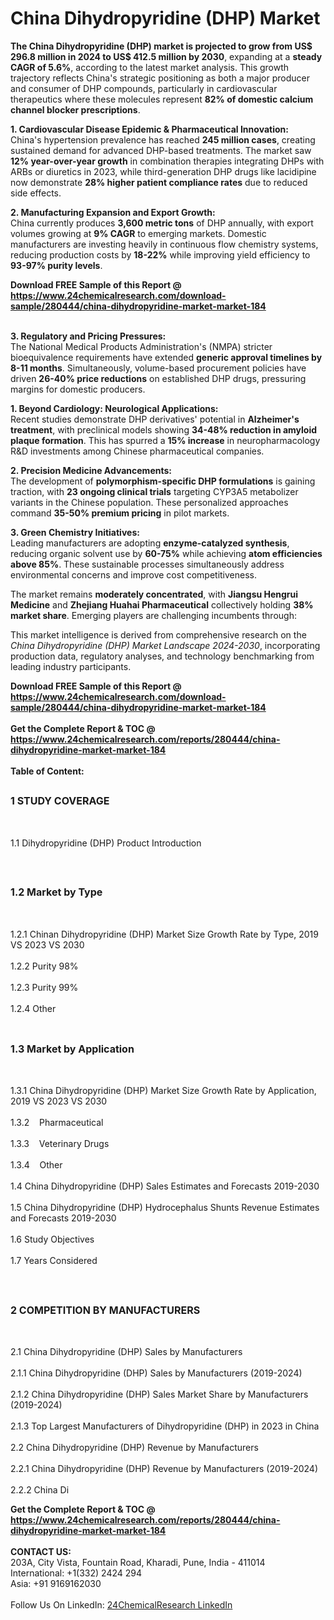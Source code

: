 <h1>China Dihydropyridine (DHP) Market</h1><p><strong>The China Dihydropyridine (DHP) market is projected to grow from US$ 296.8 million in 2024 to US$ 412.5 million by 2030</strong>, expanding at a <strong>steady CAGR of 5.6%</strong>, according to the latest market analysis. This growth trajectory reflects China's strategic positioning as both a major producer and consumer of DHP compounds, particularly in cardiovascular therapeutics where these molecules represent <strong>82% of domestic calcium channel blocker prescriptions</strong>.</p><p><strong>1. Cardiovascular Disease Epidemic &amp; Pharmaceutical Innovation:</strong><br>
China's hypertension prevalence has reached <strong>245 million cases</strong>, creating sustained demand for advanced DHP-based treatments. The market saw <strong>12% year-over-year growth</strong> in combination therapies integrating DHPs with ARBs or diuretics in 2023, while third-generation DHP drugs like lacidipine now demonstrate <strong>28% higher patient compliance rates</strong> due to reduced side effects.</p><p><strong>2. Manufacturing Expansion and Export Growth:</strong><br>
China currently produces <strong>3,600 metric tons</strong> of DHP annually, with export volumes growing at <strong>9% CAGR</strong> to emerging markets. Domestic manufacturers are investing heavily in continuous flow chemistry systems, reducing production costs by <strong>18-22%</strong> while improving yield efficiency to <strong>93-97% purity levels</strong>.</p><div><b>Download FREE Sample of this Report @ 
            <a href="https://www.24chemicalresearch.com/download-sample/280444/china-dihydropyridine-market-market-184">
            https://www.24chemicalresearch.com/download-sample/280444/china-dihydropyridine-market-market-184</a></b></div><br><p><strong>3. Regulatory and Pricing Pressures:</strong><br>
The National Medical Products Administration's (NMPA) stricter bioequivalence requirements have extended <strong>generic approval timelines by 8-11 months</strong>. Simultaneously, volume-based procurement policies have driven <strong>26-40% price reductions</strong> on established DHP drugs, pressuring margins for domestic producers.</p><p><strong>1. Beyond Cardiology: Neurological Applications:</strong><br>
Recent studies demonstrate DHP derivatives' potential in <strong>Alzheimer's treatment</strong>, with preclinical models showing <strong>34-48% reduction in amyloid plaque formation</strong>. This has spurred a <strong>15% increase</strong> in neuropharmacology R&amp;D investments among Chinese pharmaceutical companies.</p><p><strong>2. Precision Medicine Advancements:</strong><br>
The development of <strong>polymorphism-specific DHP formulations</strong> is gaining traction, with <strong>23 ongoing clinical trials</strong> targeting CYP3A5 metabolizer variants in the Chinese population. These personalized approaches command <strong>35-50% premium pricing</strong> in pilot markets.</p><p><strong>3. Green Chemistry Initiatives:</strong><br>
Leading manufacturers are adopting <strong>enzyme-catalyzed synthesis</strong>, reducing organic solvent use by <strong>60-75%</strong> while achieving <strong>atom efficiencies above 85%</strong>. These sustainable processes simultaneously address environmental concerns and improve cost competitiveness.</p><p>The market remains <strong>moderately concentrated</strong>, with <strong>Jiangsu Hengrui Medicine</strong> and <strong>Zhejiang Huahai Pharmaceutical</strong> collectively holding <strong>38% market share</strong>. Emerging players are challenging incumbents through:</p><p>This market intelligence is derived from comprehensive research on the <em>China Dihydropyridine (DHP) Market Landscape 2024-2030</em>, incorporating production data, regulatory analyses, and technology benchmarking from leading industry participants.</p><div><b>Download FREE Sample of this Report @ 
            <a href="https://www.24chemicalresearch.com/download-sample/280444/china-dihydropyridine-market-market-184">
            https://www.24chemicalresearch.com/download-sample/280444/china-dihydropyridine-market-market-184</a></b></div><br><div><b>Get the Complete Report & TOC @ 
            <a href="https://www.24chemicalresearch.com/reports/280444/china-dihydropyridine-market-market-184">
            https://www.24chemicalresearch.com/reports/280444/china-dihydropyridine-market-market-184</a></b></div><br>
            <b>Table of Content:</b><p><h2><span style="font-size:16px"><strong>1 STUDY COVERAGE</strong></span></h2><br />
<p>1.1 Dihydropyridine (DHP) Product Introduction</p><br />
<h2><span style="font-size:16px"><strong>1.2 Market by Type</strong></span></h2><br />
<p>1.2.1 Chinan Dihydropyridine (DHP) Market Size Growth Rate by Type, 2019 VS 2023 VS 2030<br /><br />
1.2.2 Purity 98%&nbsp;&nbsp; &nbsp;<br /><br />
1.2.3 Purity 99%<br /><br />
1.2.4 Other<br /><br />
<h2><span style="font-size:16px"><strong>1.3 Market by Application</strong></span></h2><br />
<p>1.3.1 China Dihydropyridine (DHP) Market Size Growth Rate by Application, 2019 VS 2023 VS 2030<br /><br />
1.3.2&nbsp;&nbsp; &nbsp;Pharmaceutical<br /><br />
1.3.3&nbsp;&nbsp; &nbsp;Veterinary Drugs<br /><br />
1.3.4&nbsp;&nbsp; &nbsp;Other<br /><br />
1.4 China Dihydropyridine (DHP) Sales Estimates and Forecasts 2019-2030<br /><br />
1.5 China Dihydropyridine (DHP) Hydrocephalus Shunts Revenue Estimates and Forecasts 2019-2030<br /><br />
1.6 Study Objectives<br /><br />
1.7 Years Considered</p><br />
<h2><span style="font-size:16px"><strong>2 COMPETITION BY MANUFACTURERS</strong></span></h2><br />
<p>2.1 China Dihydropyridine (DHP) Sales by Manufacturers<br /><br />
2.1.1 China Dihydropyridine (DHP) Sales by Manufacturers (2019-2024)<br /><br />
2.1.2 China Dihydropyridine (DHP) Sales Market Share by Manufacturers (2019-2024)<br /><br />
2.1.3 Top Largest Manufacturers of Dihydropyridine (DHP) in 2023 in China<br /><br />
2.2 China Dihydropyridine (DHP) Revenue by Manufacturers<br /><br />
2.2.1 China Dihydropyridine (DHP) Revenue by Manufacturers (2019-2024)<br /><br />
2.2.2 China Di</p><div><b>Get the Complete Report & TOC @ 
            <a href="https://www.24chemicalresearch.com/reports/280444/china-dihydropyridine-market-market-184">
            https://www.24chemicalresearch.com/reports/280444/china-dihydropyridine-market-market-184</a></b></div><br><b>CONTACT US:</b><br>
            203A, City Vista, Fountain Road, Kharadi, Pune, India - 411014<br>
            International: +1(332) 2424 294<br>
            Asia: +91 9169162030 <br><br>
            Follow Us On LinkedIn: <a href="https://www.linkedin.com/company/24chemicalresearch/">24ChemicalResearch LinkedIn</a>